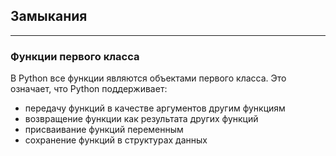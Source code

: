 ## Замыкания

---
### Функции первого класса

В Python все функции являются объектами первого класса. Это означает, что Python поддерживает:

* передачу функций в качестве аргументов другим функциям
* возвращение функции как результата других функций
* присваивание функций переменным
* сохранение функций в структурах данных

